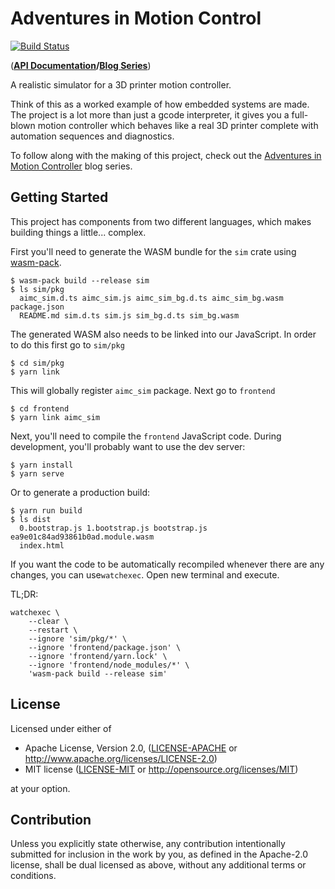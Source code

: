 # Adventures in Motion Control

[![Build Status](https://travis-ci.com/Michael-F-Bryan/adventures-in-motion-control.svg?branch=master)](https://travis-ci.com/Michael-F-Bryan/adventures-in-motion-control)

(**[API Documentation][api-docs]/[Blog Series][blog]**)

A realistic simulator for a 3D printer motion controller.

Think of this as a worked example of how embedded systems are made. The project
is a lot more than just a gcode interpreter, it gives you a full-blown motion
controller which behaves like a real 3D printer complete with automation
sequences and diagnostics.

To follow along with the making of this project, check out the [Adventures in
Motion Controller][blog] blog series.

## Getting Started

This project has components from two different languages, which makes
building things a little... complex.

First you'll need to generate the WASM bundle for the `sim` crate using
[wasm-pack][wp].

```console
$ wasm-pack build --release sim
$ ls sim/pkg
  aimc_sim.d.ts aimc_sim.js aimc_sim_bg.d.ts aimc_sim_bg.wasm package.json
  README.md sim.d.ts sim.js sim_bg.d.ts sim_bg.wasm
```

The generated WASM also needs to be linked into our JavaScript.
In order to do this first go to `sim/pkg`

```console
$ cd sim/pkg
$ yarn link
```
This will globally register `aimc_sim` package.
Next go to `frontend`

```console
$ cd frontend
$ yarn link aimc_sim
```

Next, you'll need to compile the `frontend` JavaScript code. During development,
you'll probably want to use the dev server:

```console
$ yarn install
$ yarn serve
```

Or to generate a production build:

```console
$ yarn run build
$ ls dist
  0.bootstrap.js 1.bootstrap.js bootstrap.js ea9e01c84ad93861b0ad.module.wasm
  index.html
```

If you want the code to be automatically recompiled whenever there are any
changes, you can use`watchexec`. Open new terminal and execute.

TL;DR:

```console
watchexec \
    --clear \
    --restart \
    --ignore 'sim/pkg/*' \
    --ignore 'frontend/package.json' \
    --ignore 'frontend/yarn.lock' \
    --ignore 'frontend/node_modules/*' \
    'wasm-pack build --release sim'
```

## License

Licensed under either of

 * Apache License, Version 2.0, ([LICENSE-APACHE](LICENSE-APACHE) or
   http://www.apache.org/licenses/LICENSE-2.0)
 * MIT license ([LICENSE-MIT](LICENSE-MIT) or http://opensource.org/licenses/MIT)

at your option.

## Contribution

Unless you explicitly state otherwise, any contribution intentionally
submitted for inclusion in the work by you, as defined in the Apache-2.0
license, shall be dual licensed as above, without any additional terms or
conditions.

[blog]: http://adventures.michaelfbryan.com/tags/adventures-in-motion-control/
[api-docs]: https://michael-f-bryan.github.io/adventures-in-motion-control/
[wp]: https://github.com/rustwasm/wasm-pack
